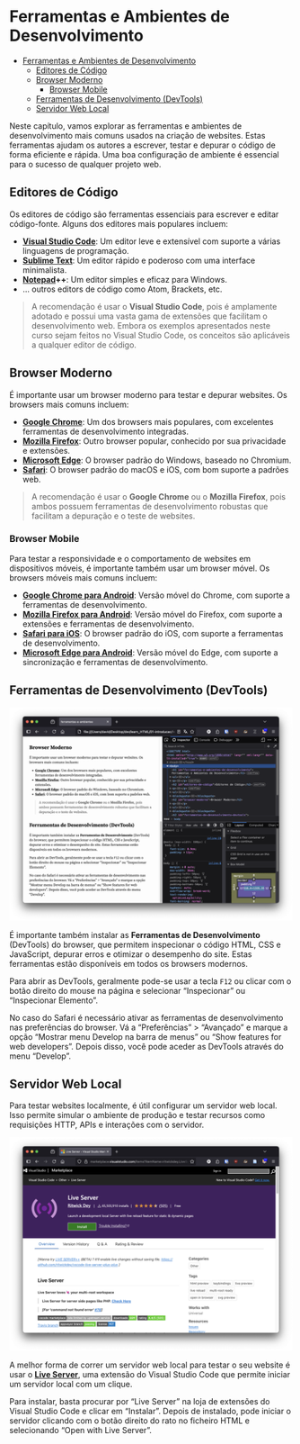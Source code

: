 # Ferramentas e Ambientes de Desenvolvimento
 
- [Ferramentas e Ambientes de Desenvolvimento](#ferramentas-e-ambientes-de-desenvolvimento)
  - [Editores de Código](#editores-de-código)
  - [Browser Moderno](#browser-moderno)
    - [Browser Mobile](#browser-mobile)
  - [Ferramentas de Desenvolvimento (DevTools)](#ferramentas-de-desenvolvimento-devtools)
  - [Servidor Web Local](#servidor-web-local)


Neste capítulo, vamos explorar as ferramentas e ambientes de desenvolvimento mais comuns usados na criação de websites. Estas ferramentas ajudam os autores a escrever, testar e depurar o código de forma eficiente e rápida. Uma boa configuração de ambiente é essencial para o sucesso de qualquer projeto web.
 
## Editores de Código
 
Os editores de código são ferramentas essenciais para escrever e editar código-fonte. Alguns dos editores mais populares incluem:
 
- **[Visual Studio Code](https://code.visualstudio.com/)**: Um editor leve e extensível com suporte a várias linguagens de programação.
- **[Sublime Text](https://www.sublimetext.com/)**: Um editor rápido e poderoso com uma interface minimalista.
- **[Notepad](https://notepad-plus-plus.org/)++**: Um editor simples e eficaz para Windows.
- ... outros editors de código como Atom, Brackets, etc.

> A recomendação é usar o **Visual Studio Code**, pois é amplamente adotado e possui uma vasta gama de extensões que facilitam o desenvolvimento web. Embora os exemplos apresentados neste curso sejam feitos no Visual Studio Code, os conceitos são aplicáveis a qualquer editor de código.

## Browser Moderno

É importante usar um browser moderno para testar e depurar websites. Os browsers mais comuns incluem:

- **[Google Chrome](https://www.google.com/chrome/)**: Um dos browsers mais populares, com excelentes ferramentas de desenvolvimento integradas.
- **[Mozilla Firefox](https://www.mozilla.org/firefox/)**: Outro browser popular, conhecido por sua privacidade e extensões.
- **[Microsoft Edge](https://www.microsoft.com/edge)**: O browser padrão do Windows, baseado no Chromium.
- **[Safari](https://www.apple.com/safari/)**: O browser padrão do macOS e iOS, com bom suporte a padrões web.

> A recomendação é usar o **Google Chrome** ou o **Mozilla Firefox**, pois ambos possuem ferramentas de desenvolvimento robustas que facilitam a depuração e o teste de websites.


### Browser Mobile

Para testar a responsividade e o comportamento de websites em dispositivos móveis, é importante também usar um browser móvel. Os browsers móveis mais comuns incluem:

- **[Google Chrome para Android](https://play.google.com/store/apps/details?id=com.android.chrome)**: Versão móvel do Chrome, com suporte a ferramentas de desenvolvimento.
- **[Mozilla Firefox para Android](https://play.google.com/store/apps/details?id=org.mozilla.firefox)**: Versão móvel do Firefox, com suporte a extensões e ferramentas de desenvolvimento.
- **[Safari para iOS](https://www.apple.com/safari/)**: O browser padrão do iOS, com suporte a ferramentas de desenvolvimento.
- **[Microsoft Edge para Android](https://play.google.com/store/apps/details?id=com.microsoft.emmx)**: Versão móvel do Edge, com suporte a sincronização e ferramentas de desenvolvimento.

## Ferramentas de Desenvolvimento (DevTools)

![Browser com o painel de desenvolvimento aberto](ferramentas-e-ambientes-assets/browser-com-painel-devtools.png)

É importante também instalar as **Ferramentas de Desenvolvimento** (DevTools) do browser, que permitem inspecionar o código HTML, CSS e JavaScript, depurar erros e otimizar o desempenho do site. Estas ferramentas estão disponíveis em todos os browsers modernos.

Para abrir as DevTools, geralmente pode-se usar a tecla `F12` ou clicar com o botão direito do mouse na página e selecionar “Inspecionar” ou “Inspecionar Elemento”.

No caso do Safari é necessário ativar as ferramentas de desenvolvimento nas preferências do browser. Vá a “Preferências” > “Avançado” e marque a opção “Mostrar menu Develop na barra de menus” ou “Show features for web developers”. Depois disso, você pode aceder as DevTools através do menu “Develop”.

## Servidor Web Local

Para testar websites localmente, é útil configurar um servidor web local. Isso permite simular o ambiente de produção e testar recursos como requisições HTTP, APIs e interações com o servidor.

![Extensão Live Server](ferramentas-e-ambientes-assets/live-server-extension-vscode.png)

A melhor forma de correr um servidor web local para testar o seu website é usar o **[Live Server](https://marketplace.visualstudio.com/items?itemName=ritwickdey.LiveServer)**, uma extensão do Visual Studio Code que permite iniciar um servidor local com um clique. 

Para instalar, basta procurar por “Live Server” na loja de extensões do Visual Studio Code e clicar em “Instalar”. Depois de instalado, pode iniciar o servidor clicando com o botão direito do rato no ficheiro HTML e selecionando “Open with Live Server”.


